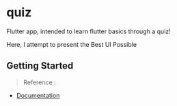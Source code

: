 # quiz

Flutter app, intended to learn flutter basics through a quiz!

Here, I attempt to present the Best UI Possible

## Getting Started

>Reference :
- [Documentation](https://docs.flutter.dev/)

